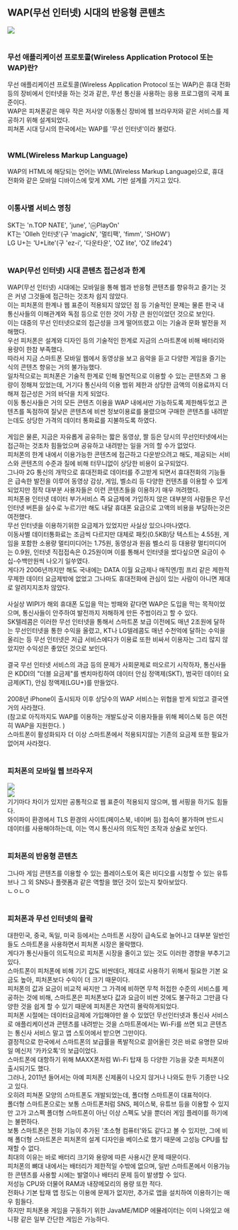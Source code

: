 <h2>WAP(무선 인터넷) 시대의 반응형 콘텐츠</h2>
<img src ="https://w.namu.la/s/33a78d5cf7e689ae8dba84c4b22bfa612233b5a8bfeba0b25da647aa7fad435cbbf73ad146871170a653914fa2536813f7d6925d091d8c6dd0eb875d10ace4a63d62626b8294a0d7c1b3d976dd2ab820af729b0ab5795d47764bf85f4e7a284e"><br>
<br>
<h3>무선 애플리케이션 프로토콜(Wireless Application Protocol 또는 WAP)란? </h3>
무선 애플리케이션 프로토콜(Wireless Application Protocol 또는 WAP)은 휴대 전화 등의 장비에서 인터넷을 하는 것과 같은, 무선 통신을 사용하는 응용 프로그램의 국제 표준이다. <br>
WAP은 피쳐폰같은 매우 작은 저사양 이동통신 장비에 웹 브라우저와 같은 서비스를 제공하기 위해 설계되었다. <br>
피쳐폰 시대 당시의 한국에서는 WAP를 '무선 인터넷'이라 불렀다. <br>
<br>
<h3>WML(Wireless Markup Language)</h3>
WAP의 HTML에 해당되는 언어는 WML(Wireless Markup Language)으로, 휴대 전화와 같은 모바일 디바이스에 맞게 XML 기반 설계를 가지고 있다. <br>
<br>
<h3>이통사별 서비스 명칭</h3>
SKT는 'n.TOP NATE', 'june', 'ⓜPlayOn' <br>
KT는 'Olleh 인터넷'(구 'magicN', '멀티팩', 'fimm', 'SHOW') <br>
LG U+는 'U+Lite'(구 'ez-i', '다운타운', 'OZ lite', 'OZ life24') <br>
<br>
<h3>WAP(무선 인터넷) 시대 콘텐츠 접근성과 한계</h3>
WAP(무선 인터넷) 시대에는 모바일을 통해 웹과 반응형 콘텐츠를 향유하고 즐기는 것은 커녕 그것들에 접근하는 것조차 쉽지 않았다. <br>
이는 피처폰의 한계나 웹 표준이 적용되지 않았던 점 등 기술적인 문제는 물론 한국 내 통신사들의 이해관계와 독점 등으로 인한 것이 가장 큰 원인이었던 것으로 보인다. <br> 
이는 대중의 무선 인터넷으로의 접근성을 크게 떨어뜨렸고 이는 기술과 문화 발전을 저해했다. <br>
우선 피처폰은 설계와 디자인 등의 기술적인 한계로 지금의 스마트폰에 비해 배터리와 용량이 한참 부족했다. <br>
따라서 지금 스마트폰 모바일 웹에서 동영상을 보고 음악을 듣고 다양한 게임을 즐기는 식의 콘텐츠 향유는 거의 불가능했다. <br>
일차적으로는 피처폰은 기술적 한계로 인해 필연적으로 이용할 수 있는 콘텐츠와 그 용량이 정해져 있었는데, 거기다 통신사의 이용 범위 제한과 상당한 금액의 이용료까지 더해져 접근성은 거의 바닥을 치게 되었다. <br>
이동 통신사들은 거의 모든 콘텐츠 이용을 WAP 내에서만 가능하도록 제한해두었고 콘텐츠를 독점하여 질낮은 콘텐츠에 비싼 정보이용료를 물렸으며 구매한 콘텐츠를 내려받는데도 상당한 가격의 데이터 통화료를 지불하도록 하였다. <br>
<br>
게임은 물론, 지금은 자유롭게 공유하는 짧은 동영상, 짤 등은 당시의 무선인터넷에서는 접근하는 것조차 힘들었으며 공유하고 내려받는 일을 거의 할 수가 없었다. <br>
피처폰의 한계 내에서 이용가능한 콘텐츠에 접근하고 다운받으려고 해도, 제공되는 서비스와 콘텐츠의 수준과 질에 비해 터무니없이 상당한 비용이 요구되었다. <br>
그나마 2G 통신의 개막으로 휴대전화로 데이터를 주고받게 되면서 휴대전화의 기능들은 급속한 발전을 이루어 동영상 감상, 게임, 벨소리 등 다양한 컨텐츠를 이용할 수 있게 되었지만 정작 대부분 사용자들은 이런 콘텐츠들을 이용하기 매우 꺼려했다. <br>
피처폰용 인터넷 데이터 부가서비스 즉 요금제에 가입하지 않은 대부분의 사람들은 무선 인터넷 버튼을 실수로 누르기만 해도 내달 휴대폰 요금으로 고액의 비용을 부담하는것은여전했다. <br>
무선 인터넷을 이용하기위한 요금제가 있었지만 사실상 있으나마나였다. <br>
이동사별 데이터통화료는 조금씩 다르지만 대체로 패킷(0.5KB)당 텍스트는 4.55원, 게임을 포함한 소용량 멀티미디어는 1.75원, 동영상과 원음 벨소리 등 대용량 멀티미디어는 0.9원, 인터넷 직접접속은 0.25원이며 이를 통해서 인터넷을 썼다싶으면 요금이 수십-수백만원씩 나오기 일쑤였다. <br>
게다가 2006년까지만 해도 국내에는 DATA 이월 요금제나 매직엔/핌 프리 같은 제한적 무제한 데이터 요금제밖에 없었고 그나마도 휴대전화에 관심이 있는 사람이 아니면 제대로 알려지지조차 않았다. <br>
<br>
사실상 WIPI가 해외 휴대폰 도입을 막는 방패와 같다면 WAP은 도입을 막는 목적이었으며, 통신사들이 안주하여 발전까지 저해하게 만든 주범이라고 할 수 있다. <br>
SK텔레콤은 이러한 무선 인터넷을 통해서 스마트폰 보급 이전에도 매년 2조원에 달하는 무선인터넷을 통한 수익을 올렸고, KT나 LG텔레콤도 매년 수천억에 달하는 수익을 올리는 등 무선 인터넷은 저급 서비스에다가 이용료 또한 비싸서 이용자는 그리 많지 않았지만 수익성은 좋았던 것으로 보인다. <br>
<br>
결국 무선 인터넷 서비스의 과금 등의 문제가 사회문제로 떠오르기 시작하자, 통신사들은 KDDI의 "더블 요금제"를 벤치마킹하여 데이터 안심 정액제(SKT), 범국민 데이터 요금제(KT), 안심 정액제(LGU+)를 만들었다. <br>
<br>
2008년 iPhone이 출시되자 이후 상당수의 WAP 서비스는 위협을 받게 되었고 결국엔 거의 사라졌다. <br>
(참고로 아직까지도 WAP를 이용하는 개발도상국 이용자들을 위해 페이스북 등은 여전히 WAP을 지원한다. )<br>
스마트폰이 활성화되자 더 이상 스마트폰에서 적용되지않는 기존의 요금제 또한 필요가 없어져 사라졌다. <br>
<br>
<h3>피처폰의 모바일 웹 브라우저</h3>
<img src ="https://w.namu.la/s/f9dfafbc091bba12530128c6fbbb16cabfecedb786d6f94a8f7d2f4d9d2c09bd56ccfbdd8a0700459bc05bb631357382000c1a09a400ab32d356218b7811fd27ecac798b6904a105ac813e1b6feddef94448eddd5968deffb5919d290b584e90e57a9a6792e286d8fca52e823f82f3d3"><br>
<img src ="https://w.namu.la/s/f9dfafbc091bba12530128c6fbbb16cabfecedb786d6f94a8f7d2f4d9d2c09bd56ccfbdd8a0700459bc05bb631357382000c1a09a400ab32d356218b7811fd27ecac798b6904a105ac813e1b6feddef94448eddd5968deffb5919d290b584e90e57a9a6792e286d8fca52e823f82f3d3"><br>
기기마다 차이가 있지만 공통적으로 웹 표준이 적용되지 않으며, 웹 서핑을 하기도 힘들다. <br>
와이파이 환경에서 TLS 환경의 사이트(페이스북, 네이버 등) 접속이 불가하며 반드시 데이터를 사용해야하는데, 이는 역시 통신사의 의도적인 조작과 상술로 보인다. <br>
<br>
<h3>피처폰의 반응형 콘텐츠</h3>
그나마 게임 콘텐츠를 이용할 수 있는 플레이스토어 혹은 비디오를 시청할 수 있는 유튜브나 그 외 SNS나 플랫폼과 같은 역할을 했던 것이 있는지 찾아보았다. <br>
ㄴㅇㄴㅇ<br>
<br>
<h3>피처폰과 무선 인터넷의 몰락</h3>
대한민국, 중국, 독일, 미국 등에서는 스마트폰 시장이 급속도로 늘어나고 대부분 일반인들도 스마트폰을 사용하면서 피처폰 시장은 몰락했다. <br>
게다가 통신사들이 의도적으로 피처폰 시장을 줄이고 있는 것도 이러한 경향을 부추기고 있다. <br>
스마트폰이 피처폰에 비해 기기 값도 비싼데다, 제대로 사용하기 위해서 필요한 기본 요금도 높아, 피처폰보다 수익이 더 크기 때문이다. <br>
피처폰의 값과 요금이 비교적 싸지만 그 가격에 비하면 무척 허접한 수준의 서비스를 제공하는 것에 비해, 스마트폰은 피처폰보다 값과 요금이 비싼 것에도 불구하고 그만큼 다양한 것을 쉽게 할 수 있기 때문에 피처폰은 자연히 몰락하게되었다. <br>
피처폰 시절에는 데이터요금제에 가입해야만 쓸 수 있었던 무선인터넷과 통신사 서비스로 애플리케이션과 콘텐츠를 내려받는 것을 스마트폰에서는 Wi-Fi를 쓰면 되고 콘텐츠는 통신사 서비스 말고 앱 스토어에서 받으면 그만이다. <br>
결정적으로 한국에서 스마트폰의 보급률을 폭발적으로 끌어올린 것은 바로 유명한 모바일 메신저 '카카오톡'의 보급이었다. <br>
스마트폰에 대항하기 위해 MAXX폰처럼 Wi-Fi 탑재 등 다양한 기능을 갖춘 피처폰이 출시되기도 했다. <br>
그러나, 2011년 들어서는 아예 피처폰 신제품이 나오지 않거나 나와도 한두 기종만 나오고 있다. <br>
오히려 피쳐폰 모양의 스마트폰도 개발되었는데, 폴더형 스마트폰이 대표적이다. <br>
폴더형 스마트폰으로는 보통 스마트폰처럼 SNS, 페이스북, 유튜브 등을 이용할 수 있지만 고가 고스펙 폴더형 스마트폰이 아닌 이상 스펙도 낮을 뿐더러 게임 플레이를 하기에는 불편하다. <br>
보통 스마트폰은 전화 기능이 추가된 '초소형 컴퓨터'와도 같다고 볼 수 있지만, 그에 비해 폴더형 스마트폰은 피처폰의 설계 디자인을 베이스로 했기 때문에 고성능 CPU를 탑재할 수 없다. <br>
최대의 이유는 바로 배터리 크기와 용량에 따른 사용시간 문제 때문이다. <br>
피처폰의 뼈대 내에서는 배터리가 제한적일 수밖에 없으며, 일반 스마트폰에서 이용가능한 콘텐츠를 사용할 시에는 발열이나 배터리 문제 등이 발생할 수 있다. <br>
저성능 CPU와 더물어 RAM과 내장메모리의 용량 또한 적다. <br>
전화나 기본 탑재 앱 정도는 이용에 문제가 없지만, 추가로 앱을 설치하여 이용하기는 매우 힘들다. <br>
하지만 피처폰용 게임을 구동하기 위한 JavaME/MIDP 에뮬레이터는 이미 나와있고 애니팡 같은 일부 간단한 게임은 가능하다. <br>
<br>
